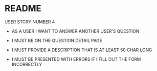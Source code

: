 # README

USER STORY NUMBER 4

* AS A USER I WANT TO ANSWER ANOTHER USER'S QUESTION

* I MUST BE ON THE QUESTION DETAIL PAGE

* I MUST PROVIDE A DESCRIPTION THAT IS AT LEAST 50 CHAR LONG

* I MUST BE PRESENTED WITH ERRORS IF I FILL OUT THE FORM INCORRECTLY
